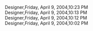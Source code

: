 ﻿Designer,Friday, April 9, 2004,10:23 PM  Designer,Friday, April 9, 2004,10:13 PM  Designer,Friday, April 9, 2004,10:12 PM  Designer,Friday, April 9, 2004,10:02 PM